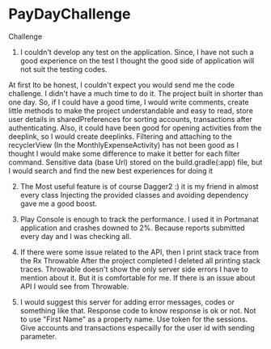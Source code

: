# PayDayChallenge
Challenge
1. I couldn't develop any test on the application. 
Since, I have not such a good experience on the test I thought the good 
side of application will not suit the testing codes.

At first Ito be honest, I couldn't expect you would send me the code challenge.
I didn't have a much time to do it. The project built in shorter than one day.
So, if I could have a good time, I would write comments, create little methods to make
the project understandable and easy to read, store user details in sharedPreferences for sorting
accounts, transactions after authenticating. Also, it could have been good for opening activities
from the deeplink, so I would create deeplinks. 
Filtering and attaching to the recyclerView (In the MonthlyExpenseActivity) has not been good as I thought
I would make some difference to make it better for each filter command. 
Sensitive data (base Url) stored on the build.gradle(:app) file, 
but I would search and find the new best experiences for doing it

2. The Most useful feature is of course Dagger2 :) it is my friend in almost every class
Injecting the provided classes and avoiding dependency gave me a good boost.

3. Play Console is enough to track the performance. I used it in Portmanat application and
crashes downed to 2%. Because reports submitted every day and I was checking all.

4. If there were some issue related to the API, then I print stack trace from the Rx Throwable
After the project completed I deleted all printing stack traces. Throwable doesn't show the only server side errors
I have to mention about it. But it is comfortable for me. If there is an issue about API I would see from Throwable.

5. I would suggest this server for adding error messages, codes or something like that. 
Response code to know response is ok or not. Not to use "First Name" as a property name. 
Use token for the sessions. Give accounts and transactions especailly for the user id with sending parameter.
